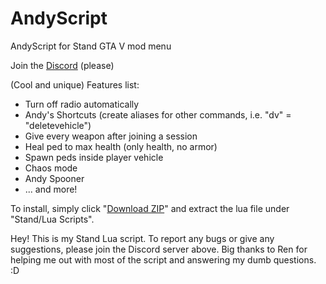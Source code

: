 # AndyScript
AndyScript for Stand GTA V mod menu

Join the [Discord](https://discord.gg/9vzATnaM9c) (please)

(Cool and unique) Features list:
- Turn off radio automatically
- Andy's Shortcuts (create aliases for other commands, i.e. "dv" = "deletevehicle")
- Give every weapon after joining a session
- Heal ped to max health (only health, no armor)
- Spawn peds inside player vehicle
- Chaos mode
- Andy Spooner
- ... and more!

To install, simply click "[Download ZIP](https://github.com/Lancito01/AndyScript/archive/refs/heads/main.zip)" and extract the lua file under "Stand/Lua Scripts".

Hey! This is my Stand Lua script. To report any bugs or give any suggestions, please join the Discord server above. Big thanks to Ren for helping me out with most of the script and answering my dumb questions. :D
